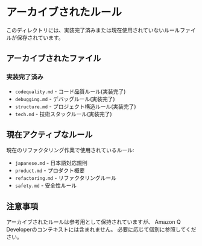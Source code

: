 # アーカイブされたルール

このディレクトリには、実装完了済みまたは現在使用されていないルールファイルが保存されています。

## アーカイブされたファイル

### 実装完了済み
- `codequality.md` - コード品質ルール(実装完了)
- `debugging.md` - デバッグルール(実装完了)
- `structure.md` - プロジェクト構造ルール(実装完了)
- `tech.md` - 技術スタックルール(実装完了)

## 現在アクティブなルール

現在のリファクタリング作業で使用されているルール:
- `japanese.md` - 日本語対応規則
- `product.md` - プロダクト概要
- `refactoring.md` - リファクタリングルール
- `safety.md` - 安全性ルール

## 注意事項

アーカイブされたルールは参考用として保持されていますが、
Amazon Q Developerのコンテキストには含まれません。
必要に応じて個別に参照してください。